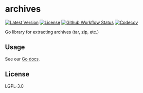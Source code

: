 # archives

[![Latest Version](https://img.shields.io/github/v/release/jaredallard/cmdexec?style=for-the-badge)](https://github.com/jaredallard/cmdexec/releases)
[![License](https://img.shields.io/github/license/jaredallard/archives?style=for-the-badge)](https://github.com/jaredallard/archives/blob/main/LICENSE)
[![Github Workflow Status](https://img.shields.io/github/actions/workflow/status/jaredallard/archives/tests.yaml?style=for-the-badge)](https://github.com/jaredallard/archives/actions/workflows/tests.yaml)
[![Codecov](https://img.shields.io/codecov/c/github/jaredallard/archives?style=for-the-badge)](https://app.codecov.io/gh/jaredallard/archives)

Go library for extracting archives (tar, zip, etc.)

## Usage

See our [Go docs](https://pkg.go.dev/github.com/jaredallard/archives).

## License

LGPL-3.0
